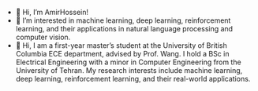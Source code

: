 
- 👋 Hi, I’m AmirHossein!
- 👀 I’m interested in machine learning, deep learning, reinforcement learning, and their applications in natural language processing and computer vision.
- 🌱 Hi, I am a first-year master’s student at the University of British Columbia ECE department, advised by Prof. Wang. I hold a BSc in Electrical Engineering with a minor in Computer Engineering from the University of Tehran. My research interests include machine learning, deep learning, reinforcement learning, and their real-world applications.
<!--
- 💞️ I’m looking to collaborate on ...
- 📫 How to reach me ...
[![Amirhossein Dabiri Aghdam's stats](https://github-readme-stats.vercel.app/api?username=DabiriAghdam&theme=synthwave&card_width=400&count_private=true&include_all_commits=true&show_icons=true)](https://github-readme-stats.vercel.app/api?username=kamali-sina&theme=synthwave&card_width=366&count_private=true&include_all_commits=true) 
[![Top Langs](https://github-readme-stats.vercel.app/api/top-langs/?username=DabiriAghdam&layout=compact&card_width=350&langs_count=8&hide=css,html,jupyter,%20notebook,javascript,tex,Assembly,Makefile&theme=synthwave)](https://github.com/anuraghazra/github-readme-stats)
--->

